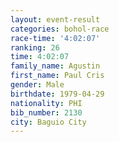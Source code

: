 ```yaml
---
layout: event-result 
categories: bohol-race 
race-time: '4:02:07'
ranking: 26
time: 4:02:07
family_name: Agustin
first_name: Paul Cris
gender: Male
birthdate: 1979-04-29
nationality: PHI
bib_number: 2130
city: Baguio City
---
```

